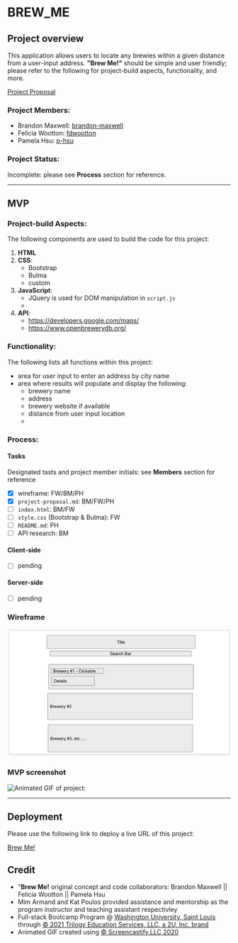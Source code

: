 # BREW_ME

## Project overview

This application allows users to locate any brewies within a given distance from a user-input address. **"Brew Me!"** should be simple and user friendly; please refer to the following for project-build aspects, functionality, and more.

[Project Proposal](./project-proposal.md)

### Project Members:

* Brandon Maxwell: [brandon-maxwell](https://github.com/brandon-maxwell)
* Felicia Wootton: [fdwootton](https://github.com/fdwootton)
* Pamela Hsu: [p-hsu](https://github.com/p-hsu)

### Project Status:

Incomplete: please see **Process** section for reference.

****

## MVP

### Project-build Aspects:

The following components are used to build the code for this project:

1. **HTML**
2. **CSS**:
    * Bootstrap
    * Bulma
    * custom
3. **JavaScript**:
    * JQuery is used for DOM manipulation in `script.js`
    * 
4. **API**:
    * https://developers.google.com/maps/
    * https://www.openbrewerydb.org/

### Functionality:

The following lists all functions within this project:

* area for user input to enter an address by city name
* area where results will populate and display the following:
    - brewery name
    - address
    - brewery website if available 
    - distance from user input location
    - 

### Process:
#### Tasks

Designated tasts and project member initials: see **Members** section for reference
* [x] wireframe: FW/BM/PH
* [x] `project-proposal.md`: BM/FW/PH
* [ ] `index.html`: BM/FW
* [ ] `style.css` (Bootstrap & Bulma): FW
* [ ] `README.md`: PH
* [ ] API research: BM

#### Client-side
* [ ] pending

#### Server-side
* [ ] pending

### Wireframe

![Screenshot of wireframe:](./assets/images/brew-me-wireframe.png)

### MVP screenshot

![Animated GIF of project:](./assets/images/brew-me-gif.png)

****

## Deployment

Please use the following link to deploy a live URL of this project:

[Brew Me!](https:/p-hsu.gitpub.io/Brew_Me)

## Credit

* "**Brew Me!** original concept and code collaborators: Brandon Maxwell || Felicia Wootton || Pamela Hsu
* Mim Armand and Kat Poulos provided assistance and mentorship as the program instructor and teaching assistant respectivley
* Full-stack Bootcamp Program @ [Washington University, Saint Louis](https://bootcamp.tlcenter.wustl.edu/) through [© 2021 Trilogy Education Services, LLC, a 2U, Inc. brand](https://www.trilogyed.com/)
* Animated GIF created using [© Screencastify,LLC 2020](https://www.screencastify.com/)






